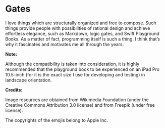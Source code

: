 # Gates
I love things which are structurally organized and free to compose. Such things provide people with possibilities of rational design and achieve effortless elegance, such as Markdown, logic gates, and Swift Playground Books. As a matter of fact, programming itself is such a thing. I think that’s why it fascinates and motivates me all through the years.



**Note:**

Although the compatibility is taken into consideration, it is highly recommended that the playground book to be experienced on an iPad Pro 10.5-inch (for it is the exact size I use for developing and testing) in landscape orientation.



**Credits:**

Image resources are obtained from Wikimedia Foundation (under the Creative Commons Attribution 3.0 license) and from Freepik (under free license).

The copyrights of the emojis belong to Apple Inc.